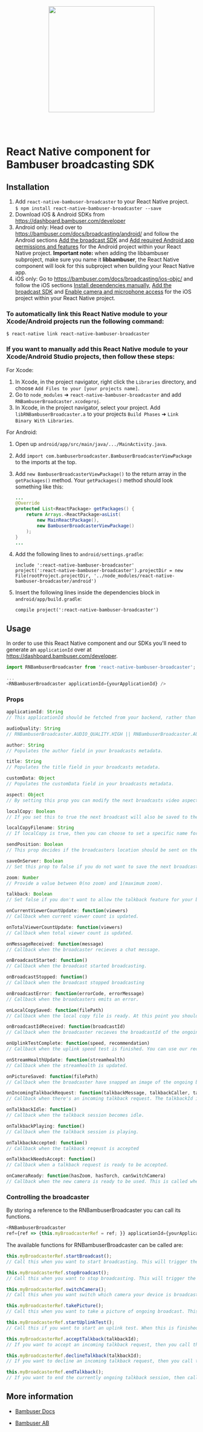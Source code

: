 <div>
  <br/><br />
  <p align="center">
    <a href="https://bambuser.com" target="_blank" align="center">
        <img src="https://bambuser.com/wp-content/themes/bambuser/assets/images/logos/bambuser-logo-horizontal-black.png" width="280">
    </a>
  </p>
  <br /><br />
  <h1>React Native component for Bambuser broadcasting SDK</h1>
</div>


## Installation

1. Add `react-native-bambuser-broadcaster` to your React Native project.  
    `$ npm install react-native-bambuser-broadcaster --save`
2. Download iOS & Android SDKs from https://dashboard.bambuser.com/developer
3. Android only: Head over to https://bambuser.com/docs/broadcasting/android/ and follow the Android sections [Add the broadcast SDK](https://bambuser.com/docs/broadcasting/android/#add-the-broadcast-sdk) and [Add required Android app permissions and features](https://bambuser.com/docs/broadcasting/android/#add-required-android-app-permissions-and-features) for the Android project within your React Native project.
    **Important note:** when adding the libbambuser subproject, make sure you name it **libbambuser**, the React Native component will look for this subproject when building your React Native app.
4. iOS only: Go to https://bambuser.com/docs/broadcasting/ios-objc/ and follow the iOS sections [Install dependencies manually](https://bambuser.com/docs/broadcasting/ios-objc/#install-dependencies-manually), [Add the broadcast SDK](https://bambuser.com/docs/broadcasting/ios-objc/#add-the-broadcast-sdk) and [Enable camera and microphone access](https://bambuser.com/docs/broadcasting/ios-objc/#enable-camera-and-microphone-access) for the iOS project within your React Native project.

### To automatically link this React Native module to your Xcode/Android projects run the following command:

`$ react-native link react-native-bambuser-broadcaster`


### If you want to manually add this React Native module to your Xcode/Android Studio projects, then follow these steps:


For Xcode:
1. In Xcode, in the project navigator, right click the `Libraries` directory, and choose `Add Files to your [your projects name]`.
2. Go to `node_modules` ➜ `react-native-bambuser-broadcaster` and add `RNBambuserBroadcaster.xcodeproj`.
3. In Xcode, in the project navigator, select your project. Add `libRNBambuserBroadcaster.a` to your projects `Build Phases` ➜ `Link Binary With Libraries`.


For Android:
1. Open up `android/app/src/main/java/.../MainActivity.java`.
2. Add `import com.bambuserbroadcaster.BambuserBroadcasterViewPackage` to the imports at the top.
3. Add `new BambuserBroadcasterViewPackage()` to the return array in the `getPackages()` method. Your `getPackages()` method should look something like this:  
    ```java
    ...
    @Override
    protected List<ReactPackage> getPackages() {
        return Arrays.<ReactPackage>asList(
            new MainReactPackage(),
            new BambuserBroadcasterViewPackage()
        );
    }
    ...
    ```

4. Add the following lines to `android/settings.gradle`:  
    ```
    include ':react-native-bambuser-broadcaster'
    project(':react-native-bambuser-broadcaster').projectDir = new File(rootProject.projectDir, '../node_modules/react-native-bambuser-broadcaster/android')
    ```

5. Insert the following lines inside the dependencies block in `android/app/build.gradle`:  
    ```
    compile project(':react-native-bambuser-broadcaster')
    ```


## Usage

In order to use this React Native component and our SDKs you'll need to generate an `applicationId` over at https://dashboard.bambuser.com/developer.

```javascript
import RNBambuserBroadcaster from 'react-native-bambuser-broadcaster';

...
<RNBambuserBroadcaster applicationId={yourApplicationId} />
```

### Props
```javascript
applicationId: String
// This applicationId should be fetched from your backend, rather than being hardcoded within your Reacty Native app. Read more here https://bambuser.com/docs/key-concepts/application-id/

audioQuality: String
// RNBambuserBroadcaster.AUDIO_QUALITY.HIGH || RNBambuserBroadcaster.AUDIO_QUALITY.LOW || RNBambuserBroadcaster.AUDIO_QUALITY.MUTE

author: String
// Populates the author field in your broadcasts metadata.

title: String
// Populates the title field in your broadcasts metadata.

customData: Object
// Populates the customData field in your broadcasts metadata.

aspect: Object
// By setting this prop you can modify the next broadcasts video aspect ratio. By setting {width: 1, height: 1} by example you get a square broadcast.

localCopy: Boolean
// If you set this to true the next broadcast will also be saved to the broadcasting device.

localCopyFilename: String
// If localCopy is true, then you can choose to set a specific name for the output file on this broadcast. If you don't provide a localCopyFilename then the output filename will have a automatically generated value.

sendPosition: Boolean
// This prop decides if the broadcasters location should be sent on the next broadcast.

saveOnServer: Boolean
// Set this prop to false if you do not want to save the next broadcast online.

zoom: Number
// Provide a value between 0(no zoom) and 1(maximum zoom).

talkback: Boolean
// Set false if you don't want to allow the talkback feature for your broadcast.

onCurrentViewerCountUpdate: function(viewers)
// Callback when current viewer count is updated.

onTotalViewerCountUpdate: function(viewers)
// Callback when total viewer count is updated.

onMessageReceived: function(message)
// Callback when the broadcaster recieves a chat message.

onBroadcastStarted: function()
// Callback when the broadcast started broadcasting.

onBroadcastStopped: function()
// Callback when the broadcast stopped broadcasting

onBroadcastError: function(errorCode, errorMessage)
// Callback when the broadcasters emits an error.

onLocalCopySaved: function(filePath)
// Callback when the local copy file is ready. At this point you should save the file at filePath to a more permanent storage location on your device.

onBroadcastIdReceived: function(broadcastId)
// Callback when the broadcaster recieves the broadcastId of the ongoing broadcast.

onUplinkTestComplete: function(speed, recommendation)
// Callback when the uplink speed test is finished. You can use our recommendation argument here if you want to disable broadcasting for users on bad networks here.

onStreamHealthUpdate: function(streamhealth)
// Callback when the streamhealth is updated.

onPictureSaved: function(filePath)
// Callback when the broadcaster have snapped an image of the ongoing broadcast. At this point you should save the file at filePath to a more permanent storage location on your device.

onIncomingTalkbackRequest: function(talkbackMessage, talkbackCaller, talkbackId)
// Callback when there's an incoming talkback request. The talkbackId is a required in order to accept/decline this talkback. 

onTalkbackIdle: function()
// Callback when the talkback session becomes idle.

onTalkbackPlaying: function()
// Callback when the talkback session is playing.

onTalkbackAccepted: function()
// Callback when the talkback reqeust is accepted

onTalkbackNeedsAccept: function()
// Callback when a talkback request is ready to be accepted.

onCameraReady: function(hasZoom, hasTorch, canSwitchCamera)
// Callback when the new camera is ready to be used. This is called when the broadcaster is first initiated and when the broadcaster switches between available cameras. Use the provided arguments to lock specific buttons which toggles torch, etc.
```


### Controlling the broadcaster
By storing a reference to the RNBambuserBroadcaster you can call its functions.

```javascript
<RNBambuserBroadcaster
ref={ref => {this.myBroadcasterRef = ref; }} applicationId={yourApplicationId} />
```

The available functions for RNBambuserBroadcaster can be called are:
```javascript
this.myBroadcasterRef.startBroadcast();
// Call this when you want to start broadcasting. This will trigger the callback onBroadcastStarted when the broadcast starts.

this.myBroadcasterRef.stopBroadcast();
// Call this when you want to stop broadcasting. This will trigger the callback onBroadcastStopped when the broadcast stopped.

this.myBroadcasterRef.switchCamera();
// Call this when you want switch which camera your device is broadcasting from.

this.myBroadcasterRef.takePicture();
// Call this when you want to take a picture of ongoing broadcast. This will trigger the callback onPictureSaved when the image is ready.

this.myBroadcasterRef.startUplinkTest();
// Call this if you want to start an uplink test. When this is finished the callback of onUplinkTestComplete is invoked.

this.myBroadcasterRef.acceptTalkback(talkbackId);
// If you want to accept an incoming talkback request, then you call this function with the talkbackId provided from onIncomingTalkbackRequest.

this.myBroadcasterRef.declineTalkback(talkbackId);
// If you want to decline an incoming talkback request, then you call this function with the talkbackId provided from onIncomingTalkbackRequest.

this.myBroadcasterRef.endTalkback();
// If you want to end the currently ongoing talkback session, then call this function.
```

## More information

* [Bambuser Docs](https://bambuser.com/docs)

* [Bambuser AB](https://bambuser.com)

